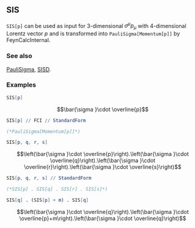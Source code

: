 ## SIS

`SIS[p]` can be used as input for $3$-dimensional $\sigma^{\mu } p_{\mu }$ with 4-dimensional Lorentz vector $p$ and is transformed into `PauliSigma[Momentum[p]]` by FeynCalcInternal.

### See also

[PauliSigma](PauliSigma), [SISD](SISD).

### Examples

```mathematica
SIS[p]
```

$$\bar{\sigma }\cdot \overline{p}$$

```mathematica
SIS[p] // FCI // StandardForm

(*PauliSigma[Momentum[p]]*)
```

```mathematica
SIS[p, q, r, s]
```

$$\left(\bar{\sigma }\cdot \overline{p}\right).\left(\bar{\sigma }\cdot \overline{q}\right).\left(\bar{\sigma }\cdot \overline{r}\right).\left(\bar{\sigma }\cdot \overline{s}\right)$$

```mathematica
SIS[p, q, r, s] // StandardForm

(*SIS[p] . SIS[q] . SIS[r] . SIS[s]*)
```

```mathematica
SIS[q] . (SIS[p] + m) . SIS[q]
```

$$\left(\bar{\sigma }\cdot \overline{q}\right).\left(\bar{\sigma }\cdot \overline{p}+m\right).\left(\bar{\sigma }\cdot \overline{q}\right)$$